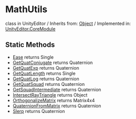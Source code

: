 # MathUtils
class in UnityEditor
 / Inherits from: <a href="https://docs.unity3d.com/6000.2/Documentation/ScriptReference/Object.html">Object</a> / Implemented in: <a href="https://docs.unity3d.com/6000.2/Documentation/ScriptReference/UnityEditor.CoreModule.html">UnityEditor.CoreModule</a>

## Static Methods
- <a href="https://docs.unity3d.com/6000.2/Documentation/ScriptReference/MathUtils.Ease.html">Ease</a> returns Single
- <a href="https://docs.unity3d.com/6000.2/Documentation/ScriptReference/MathUtils.GetQuatConjugate.html">GetQuatConjugate</a> returns Quaternion
- <a href="https://docs.unity3d.com/6000.2/Documentation/ScriptReference/MathUtils.GetQuatExp.html">GetQuatExp</a> returns Quaternion
- <a href="https://docs.unity3d.com/6000.2/Documentation/ScriptReference/MathUtils.GetQuatLength.html">GetQuatLength</a> returns Single
- <a href="https://docs.unity3d.com/6000.2/Documentation/ScriptReference/MathUtils.GetQuatLog.html">GetQuatLog</a> returns Quaternion
- <a href="https://docs.unity3d.com/6000.2/Documentation/ScriptReference/MathUtils.GetQuatSquad.html">GetQuatSquad</a> returns Quaternion
- <a href="https://docs.unity3d.com/6000.2/Documentation/ScriptReference/MathUtils.GetSquadIntermediate.html">GetSquadIntermediate</a> returns Quaternion
- <a href="https://docs.unity3d.com/6000.2/Documentation/ScriptReference/MathUtils.IntersectRayTriangle.html">IntersectRayTriangle</a> returns Object
- <a href="https://docs.unity3d.com/6000.2/Documentation/ScriptReference/MathUtils.OrthogonalizeMatrix.html">OrthogonalizeMatrix</a> returns Matrix4x4
- <a href="https://docs.unity3d.com/6000.2/Documentation/ScriptReference/MathUtils.QuaternionFromMatrix.html">QuaternionFromMatrix</a> returns Quaternion
- <a href="https://docs.unity3d.com/6000.2/Documentation/ScriptReference/MathUtils.Slerp.html">Slerp</a> returns Quaternion
